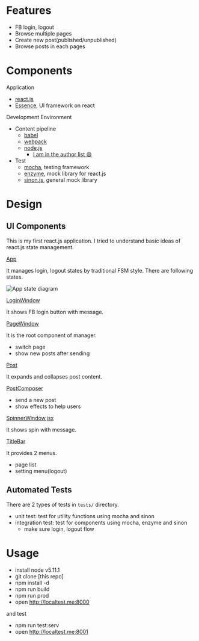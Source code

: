 
Features
====

- FB login, logout
- Browse multiple pages
- Create new post(published/unpublished)
- Browse posts in each pages

Components
====

Application

 - [react.js](https://github.com/facebook/react)
 - [Essence](https://github.com/Evo-Forge/Essence), UI framework on react

Development Environment

 - Content pipeline
   - [babel](https://github.com/babel/babel)
   - [webpack](https://github.com/webpack/webpack)
   - [node.js](https://github.com/nodejs/node)
     - [I am in the author list :smile:](https://github.com/nodejs/node/blob/c161849bfa6eba42fcc7c09d06d47eaebf37f2e3/AUTHORS#L325)
 - Test
   - [mocha](https://github.com/mochajs/mocha), testing framework
   - [enzyme](https://github.com/airbnb/enzyme), mock library for react.js
   - [sinon.js](https://github.com/sinonjs/sinon), general mock library


Design
====

UI Components
----

This is my first react.js application.  I tried to understand basic ideas of react.js state management.

[App](./app/scripts/components/App.jsx)

It manages login, logout states by traditional FSM style.  There are following states.

![App state diagram](./docs/app-states.png)

[LoginWindow](app/scripts/components/LoginWindow.jsx)

It shows FB login button with message.

[PageWindow](app/scripts/components/PageWindow.jsx)

It is the root component of manager.

- switch page
- show new posts after sending

[Post](app/scripts/components/Post.jsx)

It expands and collapses post content.

[PostComposer](app/scripts/components/PostComposer.jsx)

- send a new post
- show effects to help users

[SpinnerWindow.jsx](app/scripts/components/SpinnerWindow.jsx)

It shows spin with message.

[TitleBar](app/scripts/components/TitleBar.jsx)

It provides 2 menus.

- page list
- setting menu(logout)

Automated Tests
----

There are 2 types of tests in `tests/` directory.

- unit test: test for utility functions using mocha and sinon
- integration test: test for components using mocha, enzyme and sinon
  - make sure login, logout flow

Usage
====

- install node v5.11.1
- git clone [this repo]
- npm install -d
- npm run build
- npm run prod
- open http://localtest.me:8000

and test

- npm run test:serv
- open http://localtest.me:8001
